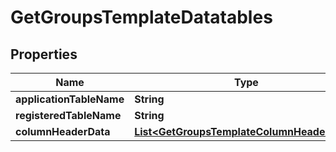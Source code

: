 

# GetGroupsTemplateDatatables

## Properties

Name | Type | Description | Notes
------------ | ------------- | ------------- | -------------
**applicationTableName** | **String** |  |  [optional]
**registeredTableName** | **String** |  |  [optional]
**columnHeaderData** | [**List&lt;GetGroupsTemplateColumnHeaderData&gt;**](GetGroupsTemplateColumnHeaderData.md) |  |  [optional]



